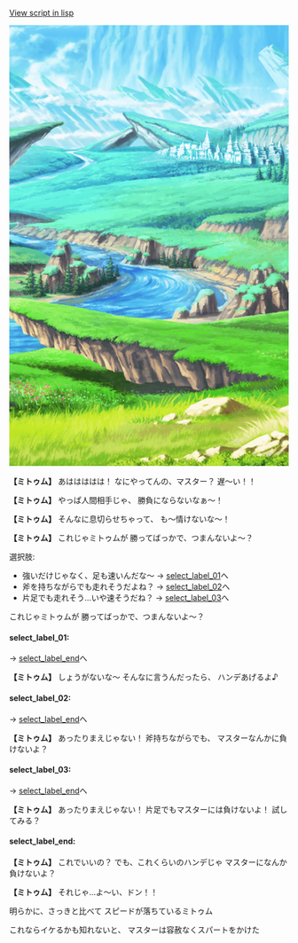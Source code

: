 [View script in lisp](../scripts/20053202.txt)

![plain.png](../images/backgrounds/plain.png)

**【ミトゥム】**
あははははは！
なにやってんの、マスター？
遅〜い！！

**【ミトゥム】**
やっぱ人間相手じゃ、
勝負にならないなぁ〜！

**【ミトゥム】**
そんなに息切らせちゃって、
も〜情けないな〜！

**【ミトゥム】**
これじゃミトゥムが
勝ってばっかで、つまんないよ〜？

選択肢:
- 強いだけじゃなく、足も速いんだな〜 → [select_label_01](#select_label_01)へ
- 斧を持ちながらでも走れそうだよね？ → [select_label_02](#select_label_02)へ
- 片足でも走れそう…いや速そうだね？ → [select_label_03](#select_label_03)へ

これじゃミトゥムが
勝ってばっかで、つまんないよ〜？

#### select_label_01:
 → [select_label_end](#select_label_end)へ

**【ミトゥム】**
しょうがないな〜
そんなに言うんだったら、
ハンデあげるよ♪

#### select_label_02:
 → [select_label_end](#select_label_end)へ

**【ミトゥム】**
あったりまえじゃない！
斧持ちながらでも、
マスターなんかに負けないよ？

#### select_label_03:
 → [select_label_end](#select_label_end)へ

**【ミトゥム】**
あったりまえじゃない！
片足でもマスターには負けないよ！
試してみる？

#### select_label_end:

**【ミトゥム】**
これでいいの？
でも、これくらいのハンデじゃ
マスターになんか負けないよ？

**【ミトゥム】**
それじゃ…よ〜い、ドン！！

明らかに、さっきと比べて
スピードが落ちているミトゥム

これならイケるかも知れないと、
マスターは容赦なくスパートをかけた